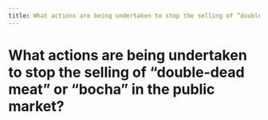 ```yaml
---
title: What actions are being undertaken to stop the selling of “double-dead meat” or “bocha” in the public market?
---
```


# What actions are being undertaken to stop the selling of “double-dead meat” or “bocha” in the public market?

